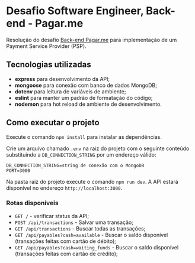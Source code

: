 # Desafio Software Engineer, Back-end - Pagar.me

Resolução do desafio [Back-end Pagar.me](https://github.com/pagarme/vagas/tree/master/desafios/software-engineer-backend) para implementação de um Payment Service Provider (PSP).


## Tecnologias utilizadas

* **express** para desenvolvimento da API;
* **mongoose** para conexão com banco de dados MongoDB;
* **dotenv** para leitura de variáveis de ambiente;
* **eslint** para manter um padrão de formatação do código;
* **nodemon** para hot reload de ambiente de desenvolvimento.

## Como executar o projeto

Execute o comando `npm install` para instalar as dependências.

Crie um arquivo chamado `.env` na raiz do projeto com o seguinte conteúdo substituindo a `DB_CONNECTION_STRING` por um endereço válido:

```
DB_CONNECTION_STRING=string de conexão com o MongoDB
PORT=3000
```

Na pasta raiz do projeto execute o comando `npm run dev`. A API estará disponível no endereço `http://localhost:3000`.

### Rotas disponíveis

* `GET /` - verificar status da API;
* `POST /api/transactions` - Salvar uma transação;
* `GET /api/transactions` - Buscar todas as transações;
* `GET /api/payables?cash=available` - Buscar o saldo disponível (transações feitas com cartão de débito);
* `GET /api/payables?cash=waiting_funds` - Buscar o saldo disponível (transações feitas com cartão de crédito);
